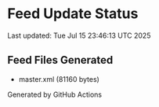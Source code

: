 # Feed Update Status
Last updated: Tue Jul 15 23:46:13 UTC 2025

## Feed Files Generated
- master.xml (81160 bytes)

Generated by GitHub Actions
